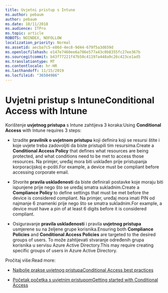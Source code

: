 ```yaml
---
title: Uvjetni pristup s Intune
ms.author: pebaum
author: pebaum
ms.date: 10/11/2018
ms.audience: ITPro
ms.topic: article
ROBOTS: NOINDEX, NOFOLLOW
localization_priority: Normal
ms.assetid: aecba7c5-e86d-4ec8-9d44-679f5a3d659d
ms.openlocfilehash: e147e7460ee6a786e577a43c0b8355fc27ee367b
ms.sourcegitcommit: b43f77221f47b50c41197a448a9c26c423ce1ad5
ms.translationtype: MT
ms.contentlocale: hr-HR
ms.lasthandoff: 11/15/2019
ms.locfileid: "36504986"
---
```

# <a name="conditional-access-with-intune"></a><span data-ttu-id="9806f-102">Uvjetni pristup s Intune</span><span class="sxs-lookup"><span data-stu-id="9806f-102">Conditional Access with Intune</span></span>

<span data-ttu-id="9806f-103">Korištenje **uvjetnog pristupa** s Intune zahtijeva 3 koraka:</span><span class="sxs-lookup"><span data-stu-id="9806f-103">Using **Conditional Access** with Intune requires 3 steps:</span></span> 
  
- <span data-ttu-id="9806f-104">Izradite **pravilnik o uvjetnom pristupu** koji definira koji se resursi štite i koje uvjete treba zadovoljiti da biste pristupili tim resursima.</span><span class="sxs-lookup"><span data-stu-id="9806f-104">Create a **Conditional Access Policy** that defines what resources are being protected, and what conditions need to be met to access those resources.</span></span> <span data-ttu-id="9806f-105">Na primjer, uređaj mora biti usklađen prije pristupanja korporacijskoj e-pošti.</span><span class="sxs-lookup"><span data-stu-id="9806f-105">For example, a device must be compliant before accessing corporate email.</span></span> 
    
- <span data-ttu-id="9806f-106">Stvorite **pravila usklađenosti** da biste definirali postavke koje moraju biti ispunjene prije nego što se uređaj smatra sukladnim.</span><span class="sxs-lookup"><span data-stu-id="9806f-106">Create a **Compliance Policy** to define settings that must be met before the device is considered compliant.</span></span> <span data-ttu-id="9806f-107">Na primjer, uređaj mora imati PIN od najmanje 6 znamenki prije nego što se smatra sukladnim.</span><span class="sxs-lookup"><span data-stu-id="9806f-107">For example, a device must have a pin of at least 6 digits before it is considered compliant.</span></span> 
    
- <span data-ttu-id="9806f-108">Osiguravanje **pravila usklađenosti** i pravila **uvjetnog pristupa** usmjerene su na željene grupe korisnika.</span><span class="sxs-lookup"><span data-stu-id="9806f-108">Ensuring both **Compliance Policies** and **Conditional Access Policies** are targeted to the desired groups of users.</span></span> <span data-ttu-id="9806f-109">To može zahtijevati stvaranje određenih grupa korisnika u servisu Azure Active Directory.</span><span class="sxs-lookup"><span data-stu-id="9806f-109">This may require creating specific groups of users in Azure Active Directory.</span></span> 
    
<span data-ttu-id="9806f-110">Pročitaj više:</span><span class="sxs-lookup"><span data-stu-id="9806f-110">Read more:</span></span>
  
- [<span data-ttu-id="9806f-111">Najbolje prakse uvjetnog pristupa</span><span class="sxs-lookup"><span data-stu-id="9806f-111">Conditional Access best practices</span></span>](https://docs.microsoft.com/azure/active-directory/conditional-access/best-practices)
    
- [<span data-ttu-id="9806f-112">Početak početka s uvjetnim pristupom</span><span class="sxs-lookup"><span data-stu-id="9806f-112">Getting started with Conditional Access </span></span>](https://docs.microsoft.com/azure/active-directory/active-directory-conditional-access-azure-portal-get-started)
    

